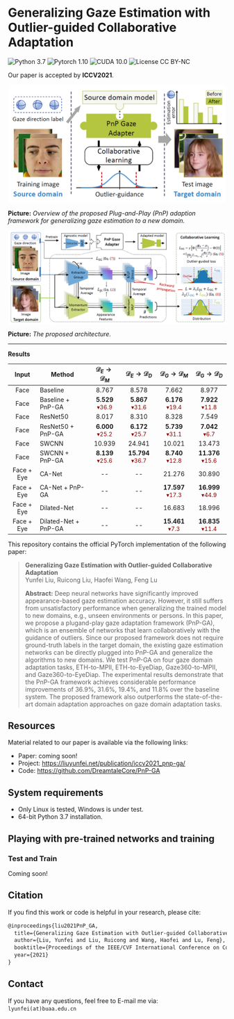 # Generalizing Gaze Estimation with Outlier-guided Collaborative Adaptation

![Python 3.7](https://img.shields.io/badge/python-3.7-DodgerBlue.svg?style=plastic)
![Pytorch 1.10](https://img.shields.io/badge/pytorch-1.2.0-DodgerBlue.svg?style=plastic)
![CUDA 10.0](https://img.shields.io/badge/cuda-10.0-DodgerBlue.svg?style=plastic)
![License CC BY-NC](https://img.shields.io/badge/license-CC_BY--NC-DodgerBlue.svg?style=plastic)

 Our paper is accepted by **ICCV2021**. 

<div align=center>  <img src="figures/teaser.png" alt="Teaser" width="500" align="bottom" /> </div>

**Picture:**  *Overview of the proposed Plug-and-Play (PnP) adaption framework for generalizing gaze estimation to a new domain.*

<div align=center>  <img src="./figures/main_image.png" alt="Main image" width="800" align="center" /> </div>

**Picture:**  *The proposed architecture.*

---

**Results**

|   Input    | Method               |           $\mathcal{D}_E\rightarrow\mathcal{D}_M$            |           $\mathcal{D}_E\rightarrow\mathcal{D}_D$            |           $\mathcal{D}_G\rightarrow\mathcal{D}_M$            |           $\mathcal{D}_G\rightarrow\mathcal{D}_D$            |
| :--------: | -------------------- | :----------------------------------------------------------: | :----------------------------------------------------------: | :----------------------------------------------------------: | :----------------------------------------------------------: |
|    Face    | Baseline             |                            8.767                             |                            8.578                             |                            7.662                             |                            8.977                             |
|    Face    | Baseline + PnP-GA    | **5.529** <span style="color:darkred;font-size:13px;">$\blacktriangledown$36.9</span> | **5.867** <span style="color:darkred;font-size:13px;">$\blacktriangledown$31.6</span> | **6.176** <span style="color:darkred;font-size:13px;">$\blacktriangledown$19.4</span> | **7.922** <span style="color:darkred;font-size:13px;">$\blacktriangledown$11.8</span> |
|    Face    | ResNet50             |                            8.017                             |                            8.310                             |                            8.328                             |                            7.549                             |
|    Face    | ResNet50 + PnP-GA    | **6.000** <span style="color:darkred;font-size:13px;">$\blacktriangledown$25.2</span> | **6.172** <span style="color:darkred;font-size:13px;">$\blacktriangledown$25.7</span> | **5.739** <span style="color:darkred;font-size:13px;">$\blacktriangledown$31.1</span> | **7.042** <span style="color:darkred;font-size:13px;">$\blacktriangledown$6.7</span> |
|    Face    | SWCNN                |                            10.939                            |                            24.941                            |                            10.021                            |                            13.473                            |
|    Face    | SWCNN + PnP-GA       | **8.139** <span style="color:darkred;font-size:13px;">$\blacktriangledown$25.6</span> | **15.794** <span style="color:darkred;font-size:13px;">$\blacktriangledown$36.7</span> | **8.740** <span style="color:darkred;font-size:13px;">$\blacktriangledown$12.8</span> | **11.376** <span style="color:darkred;font-size:13px;">$\blacktriangledown$15.6</span> |
| Face + Eye | CA-Net               |                              --                              |                              --                              |                            21.276                            |                            30.890                            |
| Face + Eye | CA-Net + PnP-GA      |                              --                              |                              --                              | **17.597** <span style="color:darkred;font-size:13px;">$\blacktriangledown$17.3</span> | **16.999** <span style="color:darkred;font-size:13px;">$\blacktriangledown$44.9</span> |
| Face + Eye | Dilated-Net          |                              --                              |                              --                              |                            16.683                            |                            18.996                            |
| Face + Eye | Dilated-Net + PnP-GA |                              --                              |                              --                              | **15.461** <span style="color:darkred;font-size:13px;">$\blacktriangledown$7.3</span> | **16.835** <span style="color:darkred;font-size:13px;">$\blacktriangledown$11.4</span> |



This repository contains the official PyTorch implementation of the following paper:

> **Generalizing Gaze Estimation with Outlier-guided Collaborative Adaptation**<br>
Yunfei Liu, Ruicong Liu, Haofei Wang, Feng Lu<br> <!-- >  https://arxiv.org/abs/1911.09930  -->
> 
>**Abstract:**   Deep neural networks have significantly improved appearance-based gaze estimation accuracy. However, it still suffers from unsatisfactory performance when generalizing the trained model to new domains, e.g., unseen environments or persons. In this paper, we propose a plugand-play gaze adaptation framework (PnP-GA), which is an ensemble of networks that learn collaboratively with the guidance of outliers. Since our proposed framework does not require ground-truth labels in the target domain, the existing gaze estimation networks can be directly plugged into PnP-GA and generalize the algorithms to new domains. We test PnP-GA on four gaze domain adaptation tasks, ETH-to-MPII, ETH-to-EyeDiap, Gaze360-to-MPII, and Gaze360-to-EyeDiap. The experimental results demonstrate that the PnP-GA framework achieves considerable performance improvements of 36.9%, 31.6%, 19.4%, and 11.8% over the baseline system. The proposed framework also outperforms the state-of-the-art domain adaptation approaches on gaze domain adaptation tasks.

## Resources

Material related to our paper is available via the following links:

- Paper: coming soon!
- Project: https://liuyunfei.net/publication/iccv2021_pnp-ga/
- Code: https://github.com/DreamtaleCore/PnP-GA

## System requirements

* Only Linux is tested, Windows is under test.
* 64-bit Python 3.7 installation. 

## Playing with pre-trained networks and training

### Test and Train

Coming soon!

## Citation

If you find this work or code is helpful in your research, please cite:

```latex
@inproceedings{liu2021PnP_GA,
  title={Generalizing Gaze Estimation with Outlier-guided Collaborative Adaptation},
  author={Liu, Yunfei and Liu, Ruicong and Wang, Haofei and Lu, Feng},
  booktitle={Proceedings of the IEEE/CVF International Conference on Computer Vision},
  year={2021}
}
```

## Contact

If you have any questions, feel free to E-mail me via: `lyunfei(at)buaa.edu.cn`
